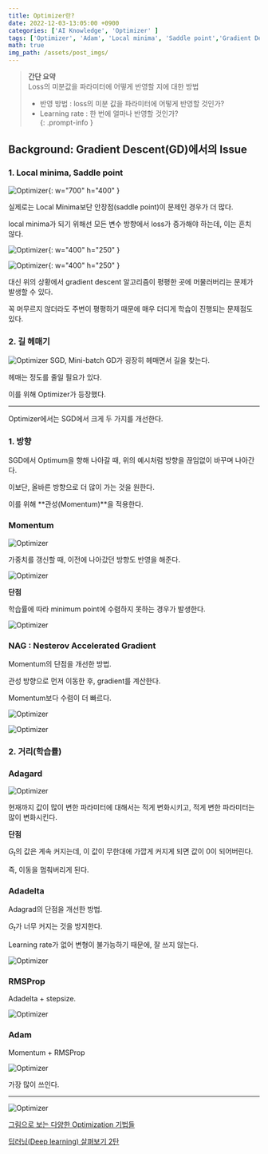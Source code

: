 ```yaml
---
title: Optimizer란?
date: 2022-12-03-13:05:00 +0900
categories: ['AI Knowledge', 'Optimizer' ]
tags: ['Optimizer', 'Adam', 'Local minima', 'Saddle point','Gradient Descent']
math: true
img_path: /assets/post_imgs/
---
```

> **간단 요약**  
> Loss의 미분값을 파라미터에 어떻게 반영할 지에 대한 방법  
> 
> - 반영 방법 : loss의 미분 값을 파라미터에 어떻게 반영할 것인가?  
> - Learning rate : 한 번에 얼마나 반영할 것인가?  
{: .prompt-info }

## Background: **Gradient Descent(GD)에서의 Issue**

### 1. Local minima, Saddle point

![Optimizer](optimizer.png){: w="700" h="400" }

실제로는 Local Minima보단 안장점(saddle point)이 문제인 경우가 더 많다.

local minima가 되기 위해선 모든 변수 방향에서 loss가 증가해야 하는데, 이는 흔치 않다.

![Optimizer](optimizer1.png){: w="400" h="250" }

![Optimizer](optimizer2.png){: w="400" h="250" }

대신 위의 상황에서 gradient descent 알고리즘이 평평한 곳에 머물러버리는 문제가 발생할 수 있다.

꼭 머무르지 않더라도 주변이 평평하기 때문에 매우 더디게 학습이 진행되는 문제점도 있다.

### 2. 길 헤매기

![Optimizer](optimizer3.png)
SGD, Mini-batch GD가 굉장히 헤매면서 길을 찾는다.

헤매는 정도를 줄일 필요가 있다.

이를 위해 Optimizer가 등장했다.

---

Optimizer에서는 SGD에서 크게 두 가지를 개선한다.

### 1. **방향**

SGD에서 Optimum을 향해 나아갈 때, 위의 예시처럼 방향을 끊임없이 바꾸며 나아간다.

이보단, 올바른 방향으로 더 많이 가는 것을 원한다.

이를 위해 **관성(Momentum)**을 적용한다.

### **Momentum**

![Optimizer](optimizer4.png)

가중치를 갱신할 때, 이전에 나아갔던 방향도 반영을 해준다.

![Optimizer](optimizer5.png)

**단점**

학습률에 따라 minimum point에 수렴하지 못하는 경우가 발생한다.

![Optimizer](optimizer6.png)

### NAG : Nesterov Accelerated Gradient

Momentum의 단점을 개선한 방법.

관성 방향으로 먼저 이동한 후, gradient를 계산한다.

Momentum보다 수렴이 더 빠르다.

![Optimizer](optimizer7.png)

![Optimizer](optimizer8.png)

### 2. **거리(학습률)**

### Adagard

![Optimizer](optimizer9.png)

현재까지 값이 많이 변한 파라미터에 대해서는 적게 변화시키고, 적게 변한 파라미터는 많이 변화시킨다.

**단점**

$G_t$의 값은 계속 커지는데, 이 값이 무한대에 가깝게 커지게 되면 값이 0이 되어버린다.

즉, 이동을 멈춰버리게 된다.

### Adadelta

Adagrad의 단점을 개선한 방법.

$G_t$가 너무 커지는 것을 방지한다.

Learning rate가 없어 변형이 불가능하기 때문에, 잘 쓰지 않는다.

![Optimizer](optimizer10.png)

### RMSProp

Adadelta + stepsize.

![Optimizer](optimizer11.png)
### Adam

Momentum + RMSProp

![Optimizer](optimizer12.png)

가장 많이 쓰인다.

---

![Optimizer](optimizer13.png)

[그림으로 보는 다양한 Optimization 기법들](https://hyunw.kim/blog/2017/11/01/Optimization.html)

[딥러닝(Deep learning) 살펴보기 2탄](https://seamless.tistory.com/38)